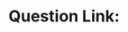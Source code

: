 # Question Link:

[link]: https://www.hackerrank.com/contests/final-exam-a-introduction-to-c-programming-a-batch-04/challenges

